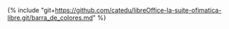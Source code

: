 {% include "git+https://github.com/catedu/libreOffice-la-suite-ofimatica-libre.git/barra_de_colores.md" %}